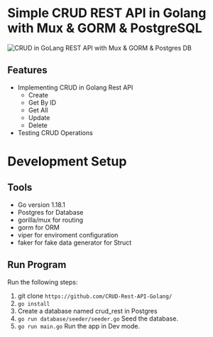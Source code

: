 # Simple CRUD REST API in Golang with Mux & GORM & PostgreSQL

![CRUD in GoLang REST API with Mux & GORM & Postgres DB](https://user-images.githubusercontent.com/12379287/165107926-91a34de1-19b1-4ef6-95da-0642d0fa28ae.png)

## Features

- Implementing CRUD in Golang Rest API
  - Create
  - Get By ID
  - Get All
  - Update
  - Delete
- Testing CRUD Operations

# Development Setup

## Tools

- Go version 1.18.1
- Postgres for Database
- gorilla/mux for routing
- gorm for ORM
- viper for enviroment configuration
- faker for fake data generator for Struct 

## Run Program

Run the following steps:
1. git clone `https://github.com/CRUD-Rest-API-Golang/`
2. `go install`
3. Create a database named crud_rest in Postgres
4. `go run database/seeder/seeder.go` Seed the database.
5. `go run main.go` Run the app in Dev mode.

